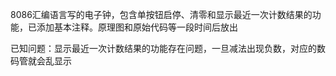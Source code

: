 8086汇编语言写的电子钟，包含单按钮启停、清零和显示最近一次计数结果的功能，已添加基本注释。原理图和原始代码等一段时间后放出

已知问题：显示最近一次计数结果的功能存在问题，一旦减法出现负数，对应的数码管就会乱显示
